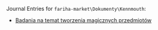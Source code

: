 Journal Entries for `fariha-market\Dokumenty\Kennmouth`:
- [Badania na temat tworzenia magicznych przedmiotów](Badania%20na%20temat%20tworzenia%20magicznych%20przedmiot%C3%B3w.md)
